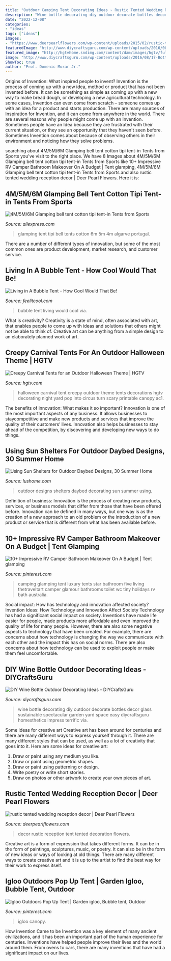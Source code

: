 ```yaml
---
title: "Outdoor Camping Tent Decorating Ideas ~ Rustic Tented Wedding Reception Decor"
description: "Wine bottle decorating diy outdoor decorate bottles decor glass sustainable spectacular garden yard space easy diycraftsguru homesthetics impress terrific via"
date: "2022-12-08"
categories:
- "ideas"
tags: ["ideas"]
images:
- "https://www.deerpearlflowers.com/wp-content/uploads/2015/02/rustic-tented-wedding-reception-decor.jpg"
featuredImage: "http://www.diycraftsguru.com/wp-content/uploads/2016/08/17-Bottle-Outdoor-Decorating-Ideas.jpg"
featured_image: "http://hgtvhome.sndimg.com/content/dam/images/hgtv/fullset/2010/10/19/0/HHBP2S10_Ac1-Halloween-carnival-tent-12_s4x3.jpg.rend.hgtvcom.616.462.suffix/1400951051894.jpeg"
image: "http://www.diycraftsguru.com/wp-content/uploads/2016/08/17-Bottle-Outdoor-Decorating-Ideas.jpg"
ShowToc: true
author: "Prof. Domenic Morar Jr."
---
```



Origins of Invention: What inspired people to invent?
Invention is the process of coming up with a new idea, method or product that has not been invented before. It can be something as simple as coming up with a new way to make bread dough, or developing a new agricultural technology. In some cases, Invention can even come from scratch – someone comes up with an idea for a product and starts production. There are many sources of Inspiration for Invention, and it can come from anywhere in the world.
There are several reasons why people might come up with an Invention. Sometimes people have an Idea because they are frustrated with their current situation, or they see an opportunity that they haven't seen before. Sometimes Invention comes about because of observing others in their environment and noticing how they solve problems.

	

		
searching about 4M/5M/6M Glamping bell tent cotton tipi tent-in Tents from Sports you've visit to the right place. We have 8 Images about 4M/5M/6M Glamping bell tent cotton tipi tent-in Tents from Sports like 10+ Impressive RV Camper Bathroom Makeover On A Budget | Tent glamping, 4M/5M/6M Glamping bell tent cotton tipi tent-in Tents from Sports and also rustic tented wedding reception decor | Deer Pearl Flowers. Here it is:
		
    
## 4M/5M/6M Glamping Bell Tent Cotton Tipi Tent-in Tents From Sports

<img loading=lazy src="https://ae01.alicdn.com/kf/HTB1stEkIpXXXXbAXVXXq6xXFXXXg/4M-5M-6M-Glamping-bell-tent-cotton-tipi-tent.jpg" onerror="this.onerror=null;this.src='https://tse4.mm.bing.net/th?id=OIP.UGg9zdWAeEXbOG44zICulQHaFi&amp;pid=15.1';" alt="4M/5M/6M Glamping bell tent cotton tipi tent-in Tents from Sports">

_Source: aliexpress.com_

>glamping tent tipi bell tents cotton 6m 5m 4m algarve portugal. 

	

There are a number of different types of innovation, but some of the most common ones are product development, market research, and customer service.

    
## Living In A Bubble Tent - How Cool Would That Be!

<img loading=lazy src="http://feelitcool.com/wp-content/uploads/2017/06/bubble-tents6.jpg" onerror="this.onerror=null;this.src='https://tse4.mm.bing.net/th?id=OIP.6a7N7kxPmw2pryjkPaFIZgHaFg&amp;pid=15.1';" alt="Living in A Bubble Tent - How Cool Would That Be!">

_Source: feelitcool.com_

>bubble tent living would cool via. 

	

What is creativity?
Creativity is a state of mind, often associated with art, that enables people to come up with ideas and solutions that others might not be able to think of. Creative art can be anything from a simple design to an elaborately planned work of art.

    
## Creepy Carnival Tents For An Outdoor Halloween Theme | HGTV

<img loading=lazy src="http://hgtvhome.sndimg.com/content/dam/images/hgtv/fullset/2010/10/19/0/HHBP2S10_Ac1-Halloween-carnival-tent-12_s4x3.jpg.rend.hgtvcom.616.462.suffix/1400951051894.jpeg" onerror="this.onerror=null;this.src='https://tse4.mm.bing.net/th?id=OIP.sGGQPdgRY60IUHTAf-C8xwHaFj&amp;pid=15.1';" alt="Creepy Carnival Tents for an Outdoor Halloween Theme | HGTV">

_Source: hgtv.com_

>halloween carnival tent creepy outdoor theme tents decorations hgtv decorating night yard pop into circus turn scary printable canopy ac1. 

	

The benefits of innovation: What makes it so important?
Innovation is one of the most important aspects of any business. It allows businesses to staycompetitive and make new products and services that improve the quality of their customers’ lives. Innovation also helps businesses to stay ahead of the competition, by discovering and developing new ways to do things.

    
## Using Sun Shelters For Outdoor Daybed Designs, 30 Summer Home

<img loading=lazy src="https://www.lushome.com/wp-content/uploads/2014/07/outdoor-daybed-designs-sun-shelters-summer-decorating-17.jpg" onerror="this.onerror=null;this.src='https://tse1.mm.bing.net/th?id=OIP.P6bqtH2y6LXzp-oY3q_YNAAAAA&amp;pid=15.1';" alt="Using Sun Shelters for Outdoor Daybed Designs, 30 Summer Home">

_Source: lushome.com_

>outdoor designs shelters daybed decorating sun summer using. 

	

Definition of business:
Innovation is the process of creating new products, services, or business models that differ from those that have been offered before. Innovation can be defined in many ways, but one way is as the creation of a new approach to an old problem or the introduction of a new product or service that is different from what has been available before.

    
## 10+ Impressive RV Camper Bathroom Makeover On A Budget | Tent Glamping

<img loading=lazy src="https://i.pinimg.com/736x/68/6d/5c/686d5c920b797726016fdaff9fbafc2c.jpg" onerror="this.onerror=null;this.src='https://tse2.mm.bing.net/th?id=OIP.xhg7RBGfr0F9nQnGVMZSDgHaLD&amp;pid=15.1';" alt="10+ Impressive RV Camper Bathroom Makeover On A Budget | Tent glamping">

_Source: pinterest.com_

>camping glamping tent luxury tents star bathroom five living thetraveltart camper glamour bathrooms toilet wc tiny holidays rv bath australia. 

	

Social impact: How has technology and innovation affected society?
Invention Ideas: How Technology and Innovation Affect Society
Technology has had a significant social impact on society. Inventions have made life easier for people, made products more affordable and even improved the quality of life for many people. However, there are also some negative aspects to technology that have been created. For example, there are concerns about how technology is changing the way we communicate with each other and the impact this has on social norms. There are also concerns about how technology can be used to exploit people or make them feel uncomfortable.

    
## DIY Wine Bottle Outdoor Decorating Ideas - DIYCraftsGuru

<img loading=lazy src="http://www.diycraftsguru.com/wp-content/uploads/2016/08/17-Bottle-Outdoor-Decorating-Ideas.jpg" onerror="this.onerror=null;this.src='https://tse1.mm.bing.net/th?id=OIP.V4KSW-mGleRfZXv9r4PMEwHaLH&amp;pid=15.1';" alt="DIY Wine Bottle Outdoor Decorating Ideas - DIYCraftsGuru">

_Source: diycraftsguru.com_

>wine bottle decorating diy outdoor decorate bottles decor glass sustainable spectacular garden yard space easy diycraftsguru homesthetics impress terrific via. 

	

Some ideas for creative art
Creative art has been around for centuries and there are many different ways to express yourself through it. There are many different styles that can be used, as well as a lot of creativity that goes into it. Here are some ideas for creative art:
1) Draw or paint using any medium you like.
2) Draw or paint using geometric shapes.
3) Draw or paint using patterning or design.
4) Write poetry or write short stories.
5) Draw on photos or other artwork to create your own pieces of art.

    
## Rustic Tented Wedding Reception Decor | Deer Pearl Flowers

<img loading=lazy src="https://www.deerpearlflowers.com/wp-content/uploads/2015/02/rustic-tented-wedding-reception-decor.jpg" onerror="this.onerror=null;this.src='https://tse4.mm.bing.net/th?id=OIP.Dc9GNr5GfV8WVwtCk9FAfwHaLH&amp;pid=15.1';" alt="rustic tented wedding reception decor | Deer Pearl Flowers">

_Source: deerpearlflowers.com_

>decor rustic reception tent tented decoration flowers. 

	

Creative art is a form of expression that takes different forms. It can be in the form of paintings, sculptures, music, or poetry. It can also be in the form of new ideas or ways of looking at old things. There are many different ways to create creative art and it is up to the artist to find the best way for their work to express itself.

    
## Igloo Outdoors Pop Up Tent | Garden Igloo, Bubble Tent, Outdoor

<img loading=lazy src="https://i.pinimg.com/736x/9e/77/7e/9e777e2c08316bf4077137ffa7fa1cd0.jpg" onerror="this.onerror=null;this.src='https://tse3.mm.bing.net/th?id=OIP.DHDiLqomt38Lup2iTL-SPgHaGK&amp;pid=15.1';" alt="Igloo Outdoors Pop Up Tent | Garden igloo, Bubble tent, Outdoor">

_Source: pinterest.com_

>igloo canopy. 

	

How Invention Came to be
Invention was a key element of many ancient civilizations, and it has been an important part of the human experience for centuries. Inventions have helped people improve their lives and the world around them. From ovens to cars, there are many inventions that have had a significant impact on our lives.

